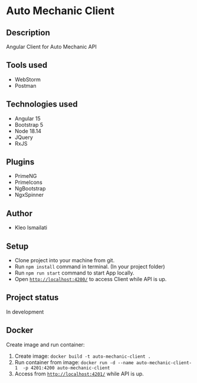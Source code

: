 # Auto Mechanic Client

## Description

Angular Client for Auto Mechanic API

## Tools used

-   WebStorm
-   Postman

## Technologies used

-   Angular 15
-   Bootstrap 5
-   Node 18.14
-   JQuery
-   RxJS

## Plugins

-   PrimeNG
-   PrimeIcons
-   NgBootstrap
-   NgxSpinner

## Author

-   Kleo Ismailati

## Setup

-   Clone project into your machine from git.
-   Run `npm install` command in terminal. (In your project folder)
-   Run `npm run start` command to start App locally.
-   Open [`http://localhost:4200/`](http://localhost:4200/) to access Client while API is up.

## Project status

In development

## Docker 

Create image and run container:
1. Create image: `docker build -t auto-mechanic-client .`
2. Run container from image: `docker run -d --name auto-mechanic-client-1  -p 4201:4200 auto-mechanic-client`
3. Access from [`http://localhost:4201/`](http://localhost:4201/) while API is up.
